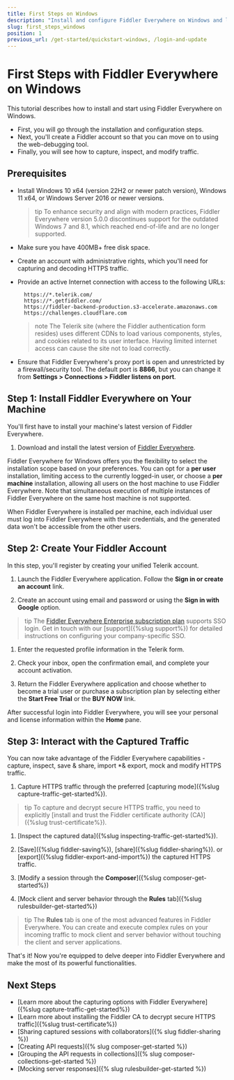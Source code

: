 ```yaml
---
title: First Steps on Windows
description: "Install and configure Fiddler Everywhere on Windows and learn how to capture, inspect, and modify the HTTPS traffic to analyze data effectively."
slug: first_steps_windows
position: 1
previous_url: /get-started/quickstart-windows, /login-and-update
---
```


# First Steps with Fiddler Everywhere on Windows

This tutorial describes how to install and start using Fiddler Everywhere on Windows.

* First, you will go through the installation and configuration steps.
* Next, you'll create a Fiddler account so that you can move on to using the web-debugging tool.
* Finally, you will see how to capture, inspect, and modify traffic.

## Prerequisites

- Install Windows 10 x64 (version 22H2 or newer patch version), Windows 11 x64, or Windows Server 2016 or newer versions.

  >tip To enhance security and align with modern practices, Fiddler Everywhere version 5.0.0 discontinues support for the outdated Windows 7 and 8.1, which reached end-of-life and are no longer supported.

- Make sure you have 400MB+ free disk space.

- Create an account with administrative rights, which you'll need for capturing and decoding HTTPS traffic.

- Provide an active Internet connection with access to the following URLs:

  ```curl
    https://*.telerik.com/
    https://*.getfiddler.com/
    https://fiddler-backend-production.s3-accelerate.amazonaws.com
    https://challenges.cloudflare.com
  ```

  >note The Telerik site (where the Fiddler authentication form resides) uses different CDNs to load various components, styles, and cookies related to its user interface. Having limited internet access can cause the site not to load correctly.

- Ensure that Fiddler Everywhere's proxy port is open and unrestricted by a firewall/security tool. The default port is **8866**, but you can change it from **Settings > Connections > Fiddler listens on port**.

## Step 1: Install Fiddler Everywhere on Your Machine

You'll first have to install your machine's latest version of Fiddler Everywhere.

1. Download and install the latest version of [Fiddler Everywhere](https://www.telerik.com/download/fiddler-everywhere).

Fiddler Everywhere for Windows offers you the flexibility to select the installation scope based on your preferences. You can opt for a **per user** installation, limiting access to the currently logged-in user, or choose a **per machine** installation, allowing all users on the host machine to use Fiddler Everywhere. Note that simultaneous execution of multiple instances of Fiddler Everywhere on the same host machine is not supported.

When Fiddler Everywhere is installed per machine, each individual user must log into Fiddler Everywhere with their credentials, and the generated data won't be accessible from the other users.


## Step 2: Create Your Fiddler Account

In this step, you'll register by creating your unified Telerik account.   

1. Launch the Fiddler Everywhere application. Follow the **Sign in or create an account** link.

1. Create an account using email and password or using the **Sign in with Google** option.

  >tip The [Fiddler Everywhere Enterprise subscription plan](https://www.telerik.com/purchase/fiddler) supports SSO login. Get in touch with our [support]({%slug support%}) for detailed instructions on configuring your company-specific SSO.

1. Enter the requested profile information in the Telerik form.

1. Check your inbox, open the confirmation email, and complete your account activation.

1. Return the Fiddler Everywhere application and choose whether to become a trial user or purchase a subscription plan by selecting either the **Start Free Trial** or the **BUY NOW** link.

After successful login into Fiddler Everywhere, you will see your personal and license information within the **Home** pane.


## Step 3: Interact with the Captured Traffic

You can now take advantage of the Fiddler Everywhere capabilities - capture, inspect, save & share, import *& export, mock and modify HTTPS traffic.

1. Capture HTTPS traffic through the preferred [capturing mode]({%slug capture-traffic-get-started%}).

  >tip To capture and decrypt secure HTTPS traffic, you need to explicitly [install and trust the Fiddler certificate authority (CA)]({%slug trust-certificate%}).

1. [Inspect the captured data]({%slug inspecting-traffic-get-started%}).

1. [Save]({%slug fiddler-saving%}), [share]({%slug fiddler-sharing%}). or [export]({%slug fiddler-export-and-import%}) the captured HTTPS traffic.

1. [Modify a session through the **Composer**]({%slug composer-get-started%})

1. [Mock client and server behavior through the **Rules** tab]({%slug rulesbuilder-get-started%})

>tip The **Rules** tab is one of the most advanced features in Fiddler Everywhere. You can create and execute complex rules on your incoming traffic to mock client and server behavior without touching the client and server applications.

That's it! Now you're equipped to delve deeper into Fiddler Everywhere and make the most of its powerful functionalities.

## Next Steps

* [Learn more about the capturing options with Fiddler Everywhere]({%slug capture-traffic-get-started%})
* [Learn more about installing the Fiddler CA to decrypt secure HTTPS traffic]({%slug trust-certificate%})
* [Sharing captured sessions with collaborators]({% slug fiddler-sharing %})
* [Creating API requests]({% slug composer-get-started %})
* [Grouping the API requests in collections]({% slug composer-collections-get-started %})
* [Mocking server responses]({% slug rulesbuilder-get-started %})
